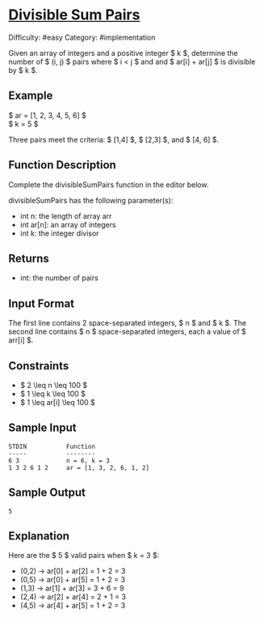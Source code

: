 # [Divisible Sum Pairs](https://www.hackerrank.com/challenges/divisible-sum-pairs)

Difficulty: #easy
Category: #implementation

Given an array of integers and a positive integer $ k $, determine the number
of $ (i, j) $ pairs where $ i < j $ and and $ ar[i] + ar[j] $ is divisible by $ k $.

## Example

$ ar = [1, 2, 3, 4, 5, 6] $ \
$ k = 5 $

Three pairs meet the criteria: $ [1,4] $, $ [2,3] $, and $ [4, 6] $.

## Function Description

Complete the divisibleSumPairs function in the editor below.

divisibleSumPairs has the following parameter(s):

- int n: the length of array arr
- int ar[n]: an array of integers
- int k: the integer divisor

## Returns

- int: the number of pairs

## Input Format

The first line contains 2 space-separated integers, $ n $ and $ k $.
The second line contains $ n $ space-separated integers, each a value of $ arr[i] $.

## Constraints

- $ 2 \leq n \leq 100 $
- $ 1 \leq k \leq 100 $
- $ 1 \leq ar[i] \leq 100 $

## Sample Input

```text
STDIN           Function
-----           --------
6 3             n = 6, k = 3
1 3 2 6 1 2     ar = [1, 3, 2, 6, 1, 2]
```

## Sample Output

```text
5
```

## Explanation

Here are the $ 5 $ valid pairs when $ k = 3 $:

- (0,2) -> ar[0] + ar[2] = 1 + 2 = 3
- (0,5) -> ar[0] + ar[5] = 1 + 2 = 3
- (1,3) -> ar[1] + ar[3] = 3 + 6 = 9
- (2,4) -> ar[2] + ar[4] = 2 + 1 = 3
- (4,5) -> ar[4] + ar[5] = 1 + 2 = 3
